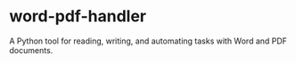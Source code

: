 # word-pdf-handler
A Python tool for reading, writing, and automating tasks with Word and PDF documents.
